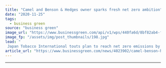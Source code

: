```yaml
---
title: "Camel and Benson & Hedges owner sparks fresh net zero ambition"
date: "2020-11-25"
tags: 
  - business green
source: "business green"
image_url: "https://www.businessgreen.com/api/v1/wps/440fa6d/8bf82ab4-f2d6-4a36-83e3-1b6adcfa5584/5/irina-iriser-Pdty4SxW-2E-unsplash-185x114.jpg"
image_fp: "/assets/img/post_thumbnails/198.jpg"
lead: "
 Japan Tobacco International touts plan to reach net zero emissions by end of decade through fleet electrification, energy efficiency measures, and transition to clean energy ..."
article_url: "https://www.businessgreen.com/news/4023902/camel-benson-hedges-owner-sparks-fresh-net-zero-ambition"
---
```


---
